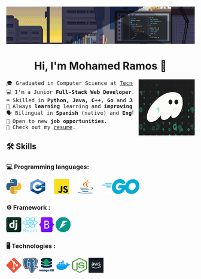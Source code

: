 <img src="./assets/wallpaper/wallpaper.jpg" style="max-height: 100px; width: 100%; object-fit: cover;" 
         alt="Banner">

<div align="center">
<h1>Hi, I'm Mohamed Ramos 👋</h1>
</div>

<picture> 
<img src="./assets/gif/code.gif" width="150px" height="" style="margin-left: 15px;" align="right">
</picture>

<pre>
🎓 Graduated in Computer Science at <a href="https://tec.mx/en">Tecnologico de Monterrey</a>.
💻 I'm a Junior <strong>Full-Stack Web Developer</strong>.
⌨️ Skilled in <strong>Python, Java, C++, Go</strong> and <strong>JavaScript</strong>.
🧠 Always <strong>learning </strong>learning and <strong>improving</strong> skills.
🗣 Bilingual in <strong>Spanish </strong>(native) and <strong>English</strong>.
🚀 Open to new <strong>job opportunities</strong>.
📄 Check out my <a href="./resume/CV MRN English.pdf">resume</a>.
</pre>

##  🛠️ Skills

###  💻 Programming languages: 
<div  >
  <img src="./assets/Languages/python.png" alt="Alt text" width="40" height="40" style="margin-right: 20px;">
  <img src="./assets/Languages/c.png" alt="Alt text" width="40" height="40" style="margin-right: 20px;">
  <img src="./assets/Languages/javascript.png" alt="Alt text" width="40" height="40" style="margin-right: 20px;" >
  <img src="./assets/Languages/java.png" alt="Alt text" width="40" height="40" style="margin-right: 20px;">
  <img src="./assets/Languages/go.png" alt="Alt text" width="100" height="40" style="margin-right: 20px;">
</div>

### ⚙️  Framework : 
<div>
 <img src="./assets/Frameworks/django.png" alt="Alt text" width="40" height="40" style="margin-right: 20">
  <img src="./assets/Frameworks/react.png" alt="Alt text" width="40" height="40" style="margin-right: 20">
  <img src="./assets/Frameworks/bootstrap.png" alt="Alt text" width="40" height="40" style="margin-right: 20">
  <img src="./assets/Frameworks/fastapi.png" alt="Alt text" width="40" height="40" style="margin-right: 20">

</div>

### 🖥️ Technologies :  
<div>
  <img src="./assets/Technologies/git.png" alt="Alt text" width="40" height="40" style="margin-right: 20">
  <img src="./assets/Technologies/postgresql.png" alt="Alt text" width="40" height="40" style="margin-right: 20">
  <img src="./assets/Technologies/mongodb.png" alt="Alt text" width="40" height="40" style="margin-right: 20">
  <img src="./assets/Technologies/docker.png" alt="Alt text" width="40" height="40"
  style="margin-right: 20">
  <img src="./assets/Technologies/nodejs.png" alt="Alt text" width="40" height="40"
  style="margin-right: 20">
  <img src="./assets/Technologies/aws.png" alt="Alt text" width="40" height="40">
</div>
